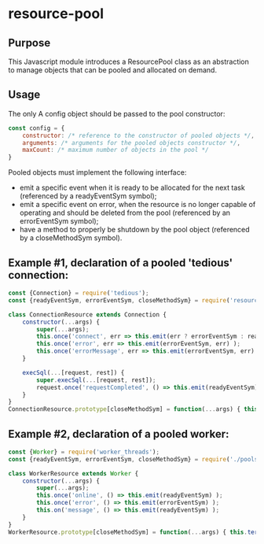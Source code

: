 # resource-pool

## Purpose
This Javascript module introduces a ResourcePool class as an abstraction to manage objects that can be pooled and allocated on demand.

## Usage
The only 
A config object should be passed to the pool constructor:
```javascript
const config = {
    constructor: /* reference to the constructor of pooled objects */,
    arguments: /* arguments for the pooled objects constructor */,
    maxCount: /* maximum number of objects in the pool */
}
```

Pooled objects must implement the following interface:
* emit a specific event when it is ready to be allocated for the next task (referenced by a readyEventSym symbol);
* emit a specific event on error, when the resource is no longer capable of operating and should be deleted from the pool (referenced by an errorEventSym symbol);
* have a method to properly be shutdown by the pool object (referenced by a closeMethodSym symbol).

## Example #1, declaration of a pooled 'tedious' connection:
```javascript
const {Connection} = require('tedious');
const {readyEventSym, errorEventSym, closeMethodSym} = require('resource-pool');

class ConnectionResource extends Connection {
    constructor(...args) {
        super(...args);
        this.once('connect', err => this.emit(err ? errorEventSym : readyEventSym, err) );
        this.once('error', err => this.emit(errorEventSym, err) );
        this.once('errorMessage', err => this.emit(errorEventSym, err) );
    }

    execSql(...[request, rest]) {
        super.execSql(...[request, rest]);
        request.once('requestCompleted', () => this.emit(readyEventSym));
    }
}
ConnectionResource.prototype[closeMethodSym] = function(...args) { this.close(...args) };
```

## Example #2, declaration of a pooled worker:
```javascript
const {Worker} = require('worker_threads');
const {readyEventSym, errorEventSym, closeMethodSym} = require('./pools.js');

class WorkerResource extends Worker {
    constructor(...args) {
        super(...args);
        this.once('online', () => this.emit(readyEventSym) );
        this.once('error', () => this.emit(errorEventSym) );
        this.on('message', () => this.emit(readyEventSym) );
    }
}
WorkerResource.prototype[closeMethodSym] = function(...args) { this.terminate(...args) };
```
